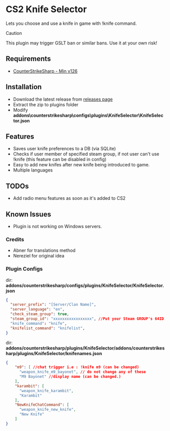 # CS2 Knife Selector
Lets you choose and use a knife in game with !knife command.

> [!CAUTION]
> This plugin may trigger GSLT ban or similar bans. Use it at your own risk!

## Requirements
- [CounterStrikeSharp - Min v126](https://github.com/roflmuffin/CounterStrikeSharp)

## Installation
- Download the latest release from [releases page](https://github.com/spancer35/CS2-KnifeSelector/releases)
- Extract the zip to plugins folder
- Modify **addons\counterstrikesharp\configs\plugins\KnifeSelector\KnifeSelector.json**

## Features
- Saves user knife preferences to a DB (via SQLite)
- Checks if user member of specified steam group, if not user can't use !knife (this feature can be disabled in config)
- Easy to add new knifes after new knife being introduced to game.
- Multiple languages
  
## TODOs
- Add radio menu features as soon as it's added to CS2
  
## Known Issues
- Plugin is not working on Windows servers.

### Credits
- Abner for translations method
- Nereziel for original idea


### Plugin Configs
dir: **addons/counterstrikesharp/configs/plugins/KnifeSelector/KnifeSelector.json**
```json {
{
  "server_prefix": "[Server/Clan Name]",
  "server_language": "en",
  "check_steam_group": true,
  "steam_group_id": "xxxxxxxxxxxxxxxxx", //Put your Steam GROUP's 64ID. You can find it here > https://steamcommunity.com/groups/<YOUR GROUP>/memberslistxml/?xml=1
  "knife_command": "knife",
  "knifelist_command": "knifelist",
}
```
dir: **addons/counterstrikesharp/plugins/KnifeSelector/addons/counterstrikesharp/plugins/KnifeSelector/knifenames.json**
```json
{
    "m9": [ //chat trigger i.e : !knife m9 (can be changed)
      "weapon_knife_m9_bayonet", // do not change any of these
      "M9 Bayonet" //display name (can be changed.)
    ],
    "karambit": [
      "weapon_knife_karambit",
      "Karambit"
    ],
    "NewKnifeChatCommand": [
      "weapon_knife_new_knife",
      "New Knife"
    ]
}
```
